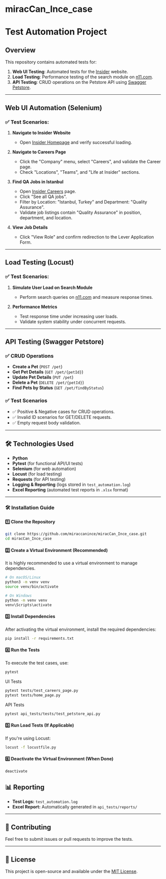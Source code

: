 # miracCan_Ince_case

# Test Automation Project

## Overview
This repository contains automated tests for:
1. **Web UI Testing**: Automated tests for the [Insider](https://useinsider.com/) website.
2. **Load Testing**: Performance testing of the search module on [n11.com](https://www.n11.com/).
3. **API Testing**: CRUD operations on the Petstore API using [Swagger Petstore](https://petstore.swagger.io/).

---

##  Web UI Automation (Selenium)
### ✅ Test Scenarios:
1. **Navigate to Insider Website**
   - Open [Insider Homepage](https://useinsider.com/) and verify successful loading.
   
2. **Navigate to Careers Page**
   - Click the "Company" menu, select "Careers", and validate the Career page.
   - Check "Locations", "Teams", and "Life at Insider" sections.
   
3. **Find QA Jobs in Istanbul**
   - Open [Insider Careers](https://useinsider.com/careers/quality-assurance/) page.
   - Click "See all QA jobs".
   - Filter by Location: "Istanbul, Turkey" and Department: "Quality Assurance".
   - Validate job listings contain "Quality Assurance" in position, department, and location.

4. **View Job Details**
   - Click "View Role" and confirm redirection to the Lever Application Form.

---

##  Load Testing (Locust)
### ✅ Test Scenarios:
1. **Simulate User Load on Search Module**
   - Perform search queries on [n11.com](https://www.n11.com/) and measure response times.
   
2. **Performance Metrics**
   - Test response time under increasing user loads.
   - Validate system stability under concurrent requests.

---

##  API Testing (Swagger Petstore)
### ✅ CRUD Operations
- **Create a Pet** (`POST /pet`)
- **Get Pet Details** (`GET /pet/{petId}`)
- **Update Pet Details** (`PUT /pet`)
- **Delete a Pet** (`DELETE /pet/{petId}`)
- **Find Pets by Status** (`GET /pet/findByStatus`)

### ✅ Test Scenarios
- ✅ Positive & Negative cases for CRUD operations.
- ✅ Invalid ID scenarios for GET/DELETE requests.
- ✅ Empty request body validation.

---

## 🛠️ Technologies Used
- **Python**
- **Pytest** (for functional API/UI tests)
- **Selenium** (for web automation)
- **Locust** (for load testing)
- **Requests** (for API testing)
- **Logging & Reporting** (logs stored in `test_automation.log`)
- **Excel Reporting** (automated test reports in `.xlsx` format)

---

### 🛠 Installation Guide

#### 1️⃣ Clone the Repository
```sh
git clone https://github.com/miraccanince/miracCan_Ince_case.git
cd miracCan_Ince_case
```

#### 2️⃣ Create a Virtual Environment (Recommended)
It is highly recommended to use a virtual environment to manage dependencies.
```sh
# On macOS/Linux
python3 -m venv venv
source venv/bin/activate

# On Windows
python -m venv venv
venv\Scripts\activate
```

#### 3️⃣ Install Dependencies
After activating the virtual environment, install the required dependencies:
```sh
pip install -r requirements.txt
```

#### 4️⃣ Run the Tests
To execute the test cases, use:
```sh
pytest
```
UI Tests
```sh
pytest tests/test_careers_page.py
pytest tests/home_page.py

```
API Tests
```sh
pytest api_tests/tests/test_petstore_api.py
```

#### 5️⃣ Run Load Tests (If Applicable)
If you're using Locust:
```sh
locust -f locustfile.py
```

#### 6️⃣ Deactivate the Virtual Environment (When Done)
```sh
deactivate
```

## 📊 Reporting
- **Test Logs:** `test_automation.log`
- **Excel Report:** Automatically generated in `api_tests/reports/`

---

## 🤝 Contributing
Feel free to submit issues or pull requests to improve the tests.

---

## 📝 License
This project is open-source and available under the [MIT License](LICENSE).
